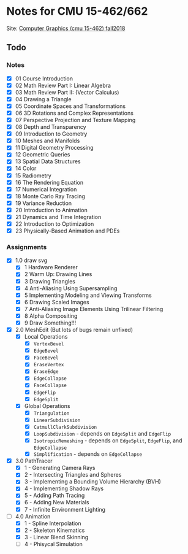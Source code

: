 # Notes for CMU 15-462/662

Site: [Computer Graphics (cmu 15-462) fall2018](http://15462.courses.cs.cmu.edu/fall2018/)

## Todo

### Notes

* [x] 01 Course Introduction
* [x] 02 Math Review Part I: Linear Algebra
* [x] 03 Math Review Part II: (Vector Calculus)
* [x] 04 Drawing a Triangle
* [x] 05 Coordinate Spaces and Transformations
* [x] 06 3D Rotations and Complex Representations
* [x] 07 Perspective Projection and Texture Mapping
* [x] 08 Depth and Transparency
* [x] 09 Introduction to Geometry
* [x] 10 Meshes and Manifolds
* [x] 11 Digital Geometry Processing
* [x] 12 Geometric Queries
* [x] 13 Spatial Data Structures
* [x] 14 Color
* [x] 15 Radiometry
* [x] 16 The Rendering Equation
* [x] 17 Numerical Integration
* [x] 18 Monte Carlo Ray Tracing
* [x] 19 Variance Reduction
* [x] 20 Introduction to Animation
* [x] 21 Dynamics and Time Integration
* [x] 22 Introduction to Optimization
* [x] 23 Physically-Based Animation and PDEs

### Assignments

* [x] 1.0 draw svg
  * [x] 1 Hardware Renderer
  * [x] 2 Warm Up: Drawing Lines
  * [x] 3 Drawing Triangles
  * [x] 4 Anti-Aliasing Using Supersampling
  * [x] 5 Implementing Modeling and Viewing Transforms
  * [x] 6 Drawing Scaled Images
  * [x] 7 Anti-Aliasing Image Elements Using Trilinear Filtering
  * [x] 8 Alpha Compositing
  * [x] 9 Draw Something!!!
* [x] 2.0 MeshEdit (But lots of bugs remain unfixed)
  * [x] Local Operations
    * [x] `VertexBevel`
    * [x] `EdgeBevel`
    * [x] `FaceBevel`
    * [x] `EraseVertex`
    * [x] `EraseEdge`
    * [x] `EdgeCollapse`
    * [x] `FaceCollapse`
    * [x] `EdgeFlip`
    * [x] `EdgeSplit`
  * [x] Global Operations
    * [x] `Triangulation`
    * [x] `LinearSubdivision`
    * [x] `CatmullClarkSubdivision`
    * [x] `LoopSubdivision` - depends on `EdgeSplit` and `EdgeFlip`
    * [x] `IsotropicRemeshing` - depends on `EdgeSplit`, `EdgeFlip`, and `EdgeCollapse`
    * [x] `Simplification` - depends on `EdgeCollapse`
* [x] 3.0 PathTracer
  * [x] 1 - Generating Camera Rays
  * [x] 2 - Intersecting Triangles and Spheres
  * [x] 3 - Implementing a Bounding Volume Hierarchy (BVH)
  * [x] 4 - Implementing Shadow Rays
  * [x] 5 - Adding Path Tracing
  * [x] 6 - Adding New Materials
  * [x] 7 - Infinite Environment Lighting
* [ ] 4.0 Animation
  * [x] 1 - Spline Interpolation
  * [x] 2 - Skeleton Kinematics
  * [x] 3 - Linear Blend Skinning
  * [ ] 4 - Phisycal Simulation
